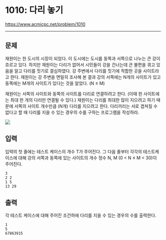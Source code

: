 # 1010: 다리 놓기

https://www.acmicpc.net/problem/1010

---

## 문제

재원이는 한 도시의 시장이 되었다. 이 도시에는 도시를 동쪽과 서쪽으로 나누는 큰
강이 흐르고 있다. 하지만 재원이는 다리가 없어서 시민들이 강을 건너는데 큰
불편을 겪고 있음을 알고 다리를 짓기로 결심하였다. 강 주변에서 다리를 짓기에
적합한 곳을 사이트라고 한다. 재원이는 강 주변을 면밀히 조사해 본 결과 강의
서쪽에는 N개의 사이트가 있고 동쪽에는 M개의 사이트가 있다는 것을 알았다. (N ≤
M)

재원이는 서쪽의 사이트와 동쪽의 사이트를 다리로 연결하려고 한다. (이때 한
사이트에는 최대 한 개의 다리만 연결될 수 있다.) 재원이는 다리를 최대한 많이
지으려고 하기 때문에 서쪽의 사이트 개수만큼 (N개) 다리를 지으려고 한다.
다리끼리는 서로 겹쳐질 수 없다고 할 때 다리를 지을 수 있는 경우의 수를 구하는
프로그램을 작성하라.

![](https://www.acmicpc.net/upload/201003/pic1.JPG)

## 입력

입력의 첫 줄에는 테스트 케이스의 개수 T가 주어진다. 그 다음 줄부터 각각의
테스트케이스에 대해 강의 서쪽과 동쪽에 있는 사이트의 개수 정수 N, M (0 < N ≤ M
< 30)이 주어진다.

```
3
2 2
1 5
13 29
```

## 출력

각 테스트 케이스에 대해 주어진 조건하에 다리를 지을 수 있는 경우의 수를
출력한다.

```
1
5
67863915
```
